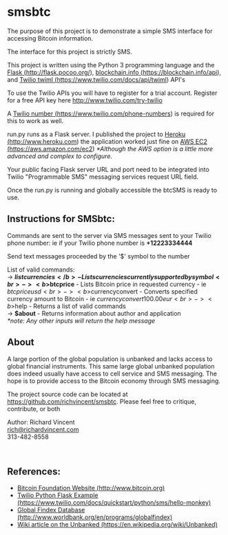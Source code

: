 <h1>smsbtc</h1>
The purpose of this project is to demonstrate a simple SMS interface for accessing Bitcoin information.

The interface for this project is strictly SMS.

This project is written using the Python 3 programming language and the <a href="http://flask.pocoo.org/">Flask (http://flask.pocoo.org/)</a>, <a href="https://blockchain.info/api">blockchain.info (https://blockchain.info/api)</a>, and <a href="https://www.twilio.com/docs/api/twiml">Twilio twiml (https://www.twilio.com/docs/api/twiml)</a> API's

To use the Twilio APIs you will have to register for a trial account. Register for a free API key here http://www.twilio.com/try-twilio

A <a href="https://www.twilio.com/phone-numbers">Twilio number (https://www.twilio.com/phone-numbers)</a> is required for this to work as well.

run.py runs as a Flask server. I published the project to <a href="http://www.heroku.com">Heroku (http://www.heroku.com)</a> the application worked just fine on <a href="https://aws.amazon.com/ec2">AWS EC2 (https://aws.amazon.com/ec2)</a> <em>*Although the AWS option is a little more advanced and complex to configure.</em>

Your public facing Flask server URL and port need to be integrated into Twilio "Programmable SMS" messaging services request URL field.

Once the run.py is running and globally accessible the btcSMS is ready to use.

<h2>Instructions for SMSbtc:</h2>

Commands are sent to the server via SMS messages sent to your Twilio phone number:
ie if your Twilio phone number is <b>+12223334444</b>

Send text messages proceeded by the '$' symbol to the number

List of valid commands:<br>
-> <b>$listcurrencies</b> - Lists currencies currently supported by symbol<br>
-> <b>$btcprice</b> - Lists Bitcoin price in requested currency - ie $btcprice usd<br>
-> <b>$currencyconvert</b> - Converts specified currency amount to Bitcoin - ie $currencyconvert 100.00 eur<br>
-> <b>$help</b> - Returns a list of valid commands<br>
-> <b>$about</b> - Returns information about author and application<br>
<em>*note: Any other inputs will return the help message </em>
<br>
<h2>About</h2>
A large portion of the global population is unbanked and lacks access to global financial instruments.
This same large global unbanked population does indeed usually have access to cell service and SMS messaging. The hope is to provide
access to the Bitcoin economy through SMS messaging.

The project source code can be located at <a href="https://github.com/richvincent/smsbtc">https://github.com/richvincent/smsbtc</a>. Please feel free to critique, contribute, or both

Author: Richard Vincent<br>
<a href="mailto:rich@richardvincent.com">rich@richardvincent.com</a><br>
313-482-8558<br>

<br>
<h2>References:</h2>
<ul>
    <li><a href="http://www.bitcoin.org">Bitcoin Foundation Website (http://www.bitcoin.org) </a></li>
    <li><a href="https://www.twilio.com/docs/quickstart/python/sms/hello-monkey">Twilio Python Flask Example (https://www.twilio.com/docs/quickstart/python/sms/hello-monkey)</a></li>
    <li><a href="http://www.worldbank.org/en/programs/globalfindex">Global Findex Database (http://www.worldbank.org/en/programs/globalfindex)</a></li>
    <li><a href="https://en.wikipedia.org/wiki/Unbanked">Wiki article on the Unbanked (https://en.wikipedia.org/wiki/Unbanked)</a></li>
</ul>
